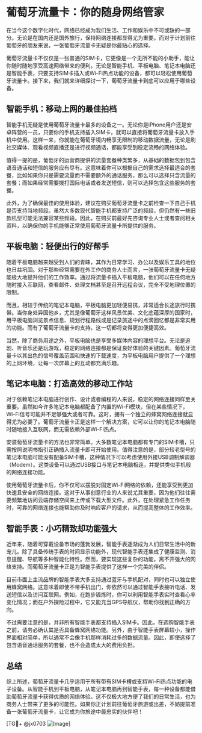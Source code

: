 # 葡萄牙流量卡：你的随身网络管家

在当今这个数字化时代，网络已经成为我们生活、工作和娱乐中不可或缺的一部分。无论是在国内还是国外旅行，保持网络连接都显得尤为重要。而对于计划前往葡萄牙的朋友来说，一张葡萄牙流量卡无疑是你最贴心的选择。

葡萄牙流量卡不仅仅是一张普通的SIM卡，它更像是一个无所不能的小助手，能让你随时随地享受高速网络带来的便利。无论是智能手机、平板电脑、笔记本电脑还是智能手表，只要支持SIM卡插入或Wi-Fi热点功能的设备，都可以轻松使用葡萄牙流量卡。接下来，我们就来详细探讨一下，葡萄牙流量卡到底可以应用于哪些设备。

## 智能手机：移动上网的最佳拍档

智能手机无疑是使用葡萄牙流量卡最多的设备之一。无论你是iPhone用户还是安卓阵营的一员，只要你的手机支持插入SIM卡，就可以直接将葡萄牙流量卡放入手机中使用。这样一来，你就能在葡萄牙境内畅享无限制的移动数据流量，无论是刷社交媒体、观看视频直播还是进行视频通话，都能享受到稳定流畅的网络体验。

值得一提的是，葡萄牙的运营商提供的流量套餐种类繁多，从基础的数据包到包含语音通话和短信的服务应有尽有。这意味着你可以根据自己的需求选择最适合的套餐，比如如果你只是需要流量而不需要额外的通话服务，那么可以选择只含流量的套餐；而如果经常需要拨打国际电话或者发送短信，则可以选择包含这些服务的套餐。

此外，为了确保最佳的使用体验，建议在购买葡萄牙流量卡之前检查一下自己手机是否支持当地频段。虽然大多数现代智能手机都支持广泛的频段，但仍然有一些旧款机型可能无法兼容某些频段。因此，在购买前最好先咨询专业人士或者查阅相关资料，以确保你的手机能够正常使用葡萄牙流量卡所提供的服务。

## 平板电脑：轻便出行的好帮手

随着平板电脑越来越受到人们的青睐，其作为日常学习、办公以及娱乐工具的地位也日益巩固。对于那些经常需要在外工作的商务人士而言，一张葡萄牙流量卡无疑能极大地提升他们的工作效率。通过将流量卡插入平板电脑，他们可以在任何地方随时接入互联网，查看邮件、处理文档甚至是召开远程会议，完全不受地理位置的限制。

而且，相较于传统的笔记本电脑，平板电脑更加轻便易携，非常适合长途旅行时携带。当你身处异国他乡，尤其是像葡萄牙这样风景优美、文化底蕴深厚的国家时，用平板电脑浏览景点信息、规划行程路线或是记录旅途中的点滴回忆都是非常实用的功能。而有了葡萄牙流量卡的支持，这一切都将变得更加便捷高效。

当然，除了商务用途之外，平板电脑也是享受多媒体内容的理想平台。无论是追剧、听音乐还是玩游戏，稳定的网络连接都是保证良好体验的关键因素。葡萄牙流量卡以其出色的信号覆盖范围和快速的下载速度，为平板电脑用户提供了一个理想的上网环境，让每一次屏幕上的互动都充满乐趣。

## 笔记本电脑：打造高效的移动工作站

对于依赖笔记本电脑进行创作、设计或者编程的人来说，稳定的网络连接同样至关重要。虽然如今许多笔记本电脑都配备了内置的Wi-Fi模块，但在某些情况下，Wi-Fi信号可能并不足够强大或者可靠。这时，拥有一个独立的蜂窝网络连接就显得尤为必要了。葡萄牙流量卡正是这样一个解决方案，它可以让你的笔记本电脑随时随地接入互联网，而无需依赖外部Wi-Fi热点。

安装葡萄牙流量卡的方法也非常简单。大多数笔记本电脑都有专门的SIM卡槽，只需按照说明书指引正确插入流量卡即可开始使用。值得注意的是，部分较老型号的笔记本电脑可能没有配备SIM卡槽，这种情况下可以考虑使用外接USB调制解调器（Modem）。这类设备可以通过USB接口与笔记本电脑相连，并提供类似手机般的网络连接功能。

使用葡萄牙流量卡后，你不仅可以摆脱对固定Wi-Fi网络的依赖，还能享受到更加快速且安全的网络连接。这对于从事创意行业的人来说尤其重要，因为他们往往需要频繁地访问云端存储空间来上传或下载大型文件。此外，在处理紧急工作任务时，可靠的网络连接也能帮助你及时响应客户的请求，从而提高整体的工作效率。

## 智能手表：小巧精致却功能强大

近年来，随着可穿戴设备市场的蓬勃发展，智能手表逐渐成为人们日常生活中的新宠儿。除了具备传统手表的时间显示功能外，现代智能手表还集成了健康监测、消息提醒、导航等多种智能化特性。然而，要实现这些复杂的功能，离不开强大的网络支持。而葡萄牙流量卡正是为智能手表提供了这样一个完美的伴侣。

目前市面上主流品牌的智能手表大多支持通过蓝牙与手机配对，同时也可以独立使用蜂窝网络。这意味着即使不带手机出门，你依然可以通过智能手表接听电话、发送短信以及访问互联网。例如，在跑步锻炼时，你可以利用智能手表实时查看心率变化情况；而在户外探险过程中，它又能充当GPS导航仪，帮助你找到正确的方向。

不过需要注意的是，并非所有智能手表都支持插入SIM卡。因此，在选购智能手表之前，请务必确认其是否具备蜂窝网络功能。另外，由于智能手表屏幕较小，操作界面相对简单，所以通常不会像手机那样消耗过多的数据流量。因此，即使选择了包含语音通话服务的套餐，也不会造成太大的费用负担。

## 总结

综上所述，葡萄牙流量卡几乎适用于所有带有SIM卡槽或支持Wi-Fi热点功能的电子设备。从智能手机到平板电脑，从笔记本电脑再到智能手表，每一种设备都能借助葡萄牙流量卡获得优质的网络体验。这不仅极大地方便了我们的日常生活，也为商务人士带来了更多的可能性。如果你正计划前往葡萄牙旅游或出差，不妨提前准备一张葡萄牙流量卡，让它成为你旅途中最忠实的伙伴吧！

[TG💪+ @jx0703 ![Image](https://github.com/user-attachments/assets/dbca1d08-cadb-493c-b0ec-ad6f7a83f270)]